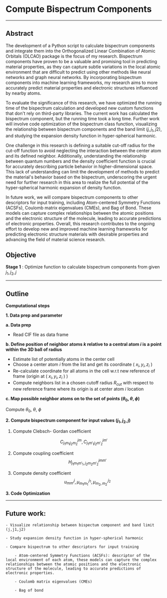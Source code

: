 # **Compute Bispectrum Components**
---
## Abstract 
The development of a Python script to calculate bispectrum components and integrate them into the Orthogonalized Linear Combination of Atomic Orbitals (OLCAO) package is the focus of my research. Bispectrum components have proven to be a valuable and promising tool in predicting material properties, as they can capture subtle variations in the local atomic environment that are difficult to predict using other methods like neural networks and graph neural networks. By incorporating bispectrum components into machine learning frameworks, my research aims to more accurately predict material properties and electronic structures influenced by nearby atoms.

To evaluate the significance of this research, we have optimized the running time of the bispectrum calculation and developed new custom functions that don't rely on third-party libraries. The current work has calculated the bispectrum component, but the running time took a long time. Further work will involve code optimization of the bispectrum class function, visualizing the relationship between bispectrum components and the band limit ${(j,j_1,j2)}$, and studying the expansion density function in hyper-spherical harmonic.

One challenge in this research is defining a suitable cut-off radius for the cut-off function to avoid neglecting the interaction between the center atom and its defined neighbor. Additionally, understanding the relationship between quantum numbers and the density coefficient function is crucial for accurately describing particle behavior in higher-dimensional space. This lack of understanding can limit the development of methods to predict the material's behavior based on the bispectrum, underscoring the urgent need for further research in this area to realize the full potential of the hyper-spherical harmonic expansion of density function.

In future work, we will compare bispectrum components to other descriptors for input training, including Atom-centered Symmetry Functions (ACSFs), Coulomb matrix eigenvalues (CMEs), and Bag of Bond. These models can capture complex relationships between the atomic positions and the electronic structure of the molecule, leading to accurate predictions of electronic properties. Overall, this research contributes to the ongoing effort to develop new and improved machine learning frameworks for predicting electronic structure materials with desirable properties and advancing the field of material science research.

Objective
---

**Stage 1** : Optimize function to calculate bispectrum components from given $j_1, j_2, j$

---
## Outline
**Computational steps**

**1. Data prep and parameter**

**a. Data prep**

- Read CIF file as data frame

**b. Define position of neighbor atoms $k$ relative to a central atom $i$  is a point within the 3D ball of radius**

- Estimate list of potentially atoms in the center cell
- Choose a center atom $i$  from the list and get its coordinate  ( $x_i,y_i,z_i$ )
- Re-calculate coordinate for all atoms in the cell w.r.t new reference of frame  (origin at ( $x_i, y_i, z_i$ ) )
- Compute neighbors list in a chosen cutoff radius $R_{cut}$ with respect to new reference frame where its origin is at center atom $i$  location

**c. Map possible neighbor atoms on to the set of points $(\theta_0, \theta,\phi)$**

Compute $\theta_0, \ \theta, \ \phi$

**2. Compute bispectrum component for input values $(j_1, j_2, j)$**
1. Compute Clebsch- Gordan coefficient

$$ C^{jm}_{{j_1}{m_1}{j_2}{m_2}}, C^{jm'}_{{j_1}{m'_1}{j_2}{m'_2}} $$

2. Compute coupling coefficient
$$H^{jmm'}_{{{j_1}{m_1}{m'_1}} ,{{j_2}{m_2}{m'_2}}}$$

3. Compute  density coefficient
$$u^j_{mm'}, \mu_{m_1m_1'}^{j_1}, \mu_{m_2,m_2'}^{j_2}$$

**3. Code Optimization**

---
## Future work:
    - Visualize relationship between bispectum component and band limit (j,j1,j2) 

    - Study expansion density function in hyper-spherical harmonic

    - Compare bispectrum to other descriptors for input training

        - Atom-centered Symmetry Functions (ACSFs): descriptor of the local environment of each atom, these models can capture the complex relationships between the atomic positions and the electronic structure of the molecule, leading to accurate predictions of electronic properties.​

        - Coulomb matrix eigenvalues (CMEs) 

        - Bag of bond 

